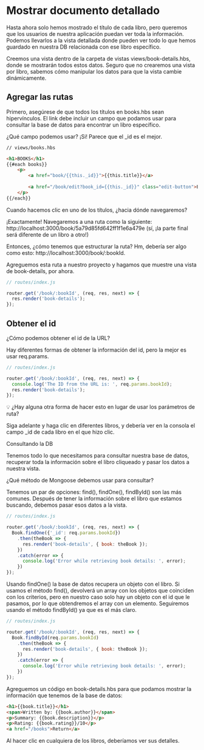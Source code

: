# Mostrar documento detallado

Hasta ahora solo hemos mostrado el título de cada libro, pero queremos que los usuarios de nuestra aplicación puedan ver toda la información. Podemos llevarlos a la vista detallada donde pueden ver todo lo que hemos guardado en nuestra DB relacionada con ese libro específico. 

Creemos una vista dentro de la carpeta de vistas views/book-details.hbs, donde se mostrarán todos estos datos. Seguro que no crearemos una vista por libro, sabemos cómo manipular los datos para que la vista cambie dinámicamente.

## Agregar las rutas

Primero, asegúrese de que todos los títulos en books.hbs sean hipervínculos. El link debe incluir un campo que podamos usar para consultar la base de datos para encontrar un libro específico.

¿Qué campo podemos usar? ¡Si! Parece que el _id es el mejor.

```html
// views/books.hbs

<h1>BOOKS</h1>
{{#each books}}
    <p>
        <a href="book/{{this._id}}">{{this.title}}</a>
 
        <a href="/book/edit?book_id={{this._id}}" class="edit-button">EDIT</a>
    </p>
{{/each}}
```

Cuando hacemos clic en uno de los títulos, ¿hacia dónde navegaremos?

¡Exactamente! Navegaremos a una ruta como la siguiente: http://localhost:3000/book/5a79d85fd642ff1f1e6a479e (sí, ¡la parte final será diferente de un libro a otro!)

Entonces, ¿cómo tenemos que estructurar la ruta? Hm, debería ser algo como esto: http://localhost:3000/book/:bookId.

Agreguemos esta ruta a nuestro proyecto y hagamos que muestre una vista de book-details, por ahora.

```js
// routes/index.js

router.get('/book/:bookId', (req, res, next) => {
  res.render('book-details');
});
```
## Obtener el id

¿Cómo podemos obtener el id de la URL?

Hay diferentes formas de obtener la información del id, pero la mejor es usar req.params.

```js
// routes/index.js

router.get('/book/:bookId', (req, res, next) => {
  console.log('The ID from the URL is: ', req.params.bookId);
  res.render('book-details');
});
```
:bulb: ¿Hay alguna otra forma de hacer esto en lugar de usar los parámetros de ruta?

Siga adelante y haga clic en diferentes libros, y debería ver en la consola el campo _id de cada libro en el que hizo clic.

Consultando la DB

Tenemos todo lo que necesitamos para consultar nuestra base de datos, recuperar toda la información sobre el libro cliqueado y pasar los datos a nuestra vista.

¿Qué método de Mongoose debemos usar para consultar?

Tenemos un par de opciones: find(), findOne(), findById() son las más comunes. Después de tener la información sobre el libro que estamos buscando, debemos pasar esos datos a la vista.

```js
// routes/index.js

router.get('/book/:bookId', (req, res, next) => {
  Book.findOne({'_id': req.params.bookId})
    .then(theBook => {
      res.render('book-details', { book: theBook });
    })
    .catch(error => {
      console.log('Error while retrieving book details: ', error);
    })
});
```

Usando findOne() la base de datos recupera un objeto con el libro. Si usamos el método find(), devolverá un array con los objetos que coinciden con los criterios, pero en nuestro caso solo hay un objeto con el id que le pasamos, por lo que obtendremos el array con un elemento. 
Seguiremos usando el método findById() ya que es el más claro.

```js
// routes/index.js

router.get('/book/:bookId', (req, res, next) => {
  Book.findById(req.params.bookId)
    .then(theBook => {
      res.render('book-details', { book: theBook });
    })
    .catch(error => {
      console.log('Error while retrieving book details: ', error);
    })
});
```

Agreguemos un código en book-details.hbs para que podamos mostrar la información que tenemos de la base de datos:

```html
<h1>{{book.title}}</h1>
<span>Written by: {{book.author}}</span>
<p>Summary: {{book.description}}</p>
<p>Rating: {{book.rating}}/10</p>
<a href="/books">Return</a>
```

Al hacer clic en cualquiera de los libros, deberíamos ver sus detalles.